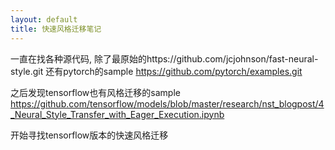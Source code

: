 ```yaml
---
layout: default
title: 快速风格迁移笔记
---
```

一直在找各种源代码,
除了最原始的https://github.com/jcjohnson/fast-neural-style.git
还有pytorch的sample https://github.com/pytorch/examples.git

之后发现tensorflow也有风格迁移的sample https://github.com/tensorflow/models/blob/master/research/nst_blogpost/4_Neural_Style_Transfer_with_Eager_Execution.ipynb

开始寻找tensorflow版本的快速风格迁移